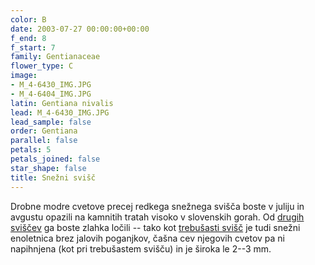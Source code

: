 ```yaml
---
color: B
date: 2003-07-27 00:00:00+00:00
f_end: 8
f_start: 7
family: Gentianaceae
flower_type: C
image:
- M_4-6430_IMG.JPG
- M_4-6404_IMG.JPG
latin: Gentiana nivalis
lead: M_4-6430_IMG.JPG
lead_sample: false
order: Gentiana
parallel: false
petals: 5
petals_joined: false
star_shape: false
title: Snežni svišč
---
```

Drobne modre cvetove precej redkega snežnega svišča boste v juliju in avgustu opazili na kamnitih tratah visoko v slovenskih gorah. Od [drugih sviščev](../genus/gentiana/) ga boste zlahka ločili -- tako kot [trebušasti svišč](../gentianautriculosa/) je tudi snežni enoletnica brez jalovih poganjkov, čašna cev njegovih cvetov pa ni napihnjena (kot pri trebušastem svišču) in je široka le 2--3 mm.
